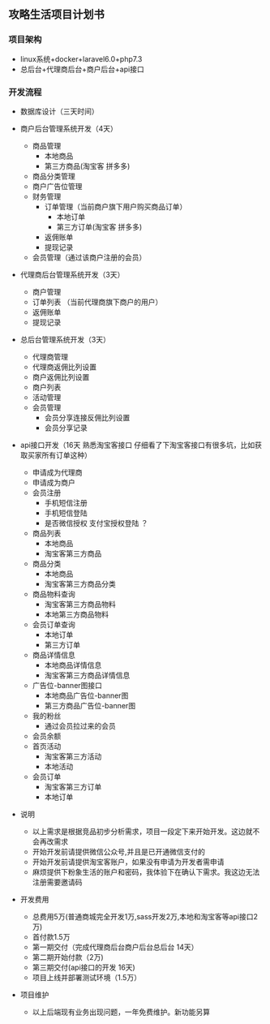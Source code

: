 ## 攻略生活项目计划书
### 项目架构
 - linux系统+docker+laravel6.0+php7.3
 - 总后台+代理商后台+商户后台+api接口 
### 开发流程
  - 数据库设计（三天时间）
  
  - 商户后台管理系统开发（4天）
    - 商品管理
      - 本地商品
      - 第三方商品(淘宝客 拼多多)
    - 商品分类管理
    - 商户广告位管理
    - 财务管理
        - 订单管理（当前商户旗下用户购买商品订单）
           - 本地订单
           - 第三方订单(淘宝客 拼多多)  
        - 返佣账单   
        - 提现记录
    - 会员管理（通过该商户注册的会员）
        
   - 代理商后台管理系统开发（3天）
      - 商户管理
      - 订单列表 （当前代理商旗下商户的用户）
      - 返佣账单
      - 提现记录
      
   - 总后台管理系统开发（3天）
      - 代理商管理
      - 代理商返佣比列设置
      - 商户返佣比列设置
      - 商户列表
      - 活动管理
      - 会员管理
        - 会员分享连接反佣比列设置  
        - 会员分享记录
        
  - api接口开发（16天 熟悉淘宝客接口 仔细看了下淘宝客接口有很多坑，比如获取买家所有订单这种）
    - 申请成为代理商
    - 申请成为商户
    - 会员注册
        - 手机短信注册
        - 手机短信登陆
        - 是否微信授权 支付宝授权登陆 ？
    - 商品列表
        - 本地商品
        - 淘宝客第三方商品
    - 商品分类
        - 本地商品
        - 淘宝客第三方商品分类
    - 商品物料查询
        - 淘宝客第三方商品物料
        - 本地第三方商品物料
    - 会员订单查询
        - 本地订单
        - 第三方订单
    - 商品详情信息
        - 本地商品详情信息
        - 淘宝客第三方商品详情信息
    - 广告位-banner图接口
        - 本地商品广告位-banner图
        - 第三方商品广告位-banner图
    - 我的粉丝
        - 通过会员拉过来的会员
    - 会员余额
    - 首页活动
        - 淘宝客第三方活动
        - 本地活动
    - 会员订单
        - 淘宝客第三方订单
        - 本地订单  
   - 说明
        - 以上需求是根据竞品初步分析需求，项目一段定下来开始开发。这边就不会再改需求
        - 开始开发前请提供微信公众号,并且是已开通微信支付的
        - 开始开发前请提供淘宝客账户，如果没有申请为开发者需申请
        - 麻烦提供下粉象生活的账户和密码，我体验下在确认下需求。我这边无法注册需要邀请码
   - 开发费用
     - 总费用5万(普通商城完全开发1万,sass开发2万,本地和淘宝客等api接口2万)
     - 首付款1.5万
     - 第一期交付（完成代理商后台商户后台总后台 14天）
     - 第二期开始付款（2万) 
     - 第三期交付(api接口的开发 16天)
     - 项目上线并部署测试环境（1.5万）
   - 项目维护
     - 以上后端现有业务出现问题，一年免费维护。新功能另算
     
     
                      
           
        
        
        
         


